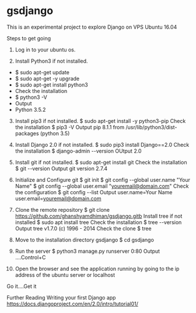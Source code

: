 # gsdjango
This is an experimental project to explore Django
on VPS Ubuntu 16.04

Steps to get going

1. Log in to your ubuntu os.

2. Install Python3 if not installed.
  * $ sudo apt-get update
  * $ sudo apt-get -y upgrade
  * $ sudo apt-get install python3
  * Check the installation
  * $ python3 -V
  *  Output
  *  Python 3.5.2
     
3. Install pip3 if not installed. 
   $ sudo apt-get install -y python3-pip
   Check the installation
   $ pip3 -V
     Output pip 8.1.1 from /usr/lib/python3/dist-packages (python 3.5)

4. Install Django 2.0 if not installed.
   $ sudo pip3 install Django==2.0
   Check the installation
   $ django-admin --version
     OUtput
     2.0

5. Install git if not installed.
   $ sudo apt-get install git
   Check the installation
   $ git --version
     Output
     git version 2.7.4

6. Initialize and Configure git
   $ git init
   $ git config --global user.name "Your Name"
   $ git config --global user.email "youremail@domain.com"
   Check the configuration
   $ git config --list
     Output
     user.name=Your Name
     user.email=youremail@domain.com

7. Clone the remote repository
   $ git clone https://github.com/ghanshyamdhiman/gsdjango.gitb
   Install tree if not installed
   $ sudo apt install tree
   Check the installation
   $ tree --version
     Output
     tree v1.7.0 (c) 1996 - 2014
   Check the clone
   $ tree

8. Move to the installation directory gsdjango
   $ cd gsdjango
   
9. Run the server
   $ python3 manage.py runserver 0:80
     Output
     ....Control+C

10. Open the browser and see the application running by going to the ip address of the ubuntu server or localhost

Go it....Get it
   
   Further Reading
   Writing your first Django app 
   https://docs.djangoproject.com/en/2.0/intro/tutorial01/
     



